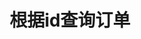 ---
title: 根据id查询订单
position_number: 4
type: get
description: /v1/future-u/trade/order/detail
parameters:
  - name: orderId
    type: integer
    mandatory: true
    default: N/A
    description: 订单id
    ranges:
content_markdown: |-

              #### **限流规则**

              200/s/apikey
left_code_blocks:
  - code_block: "public void getMarketConfig() {\r\n\tString text = HttpUtil.get(URL + \"/data/api/v1/future-u/trade/getMarketConfig\");\r\n\tSystem.out.println(text);\r\n}"
    title: Java
    language: java
right_code_blocks:
  - code_block: |-
      {
        "msgInfo": {
          "code": "",
          "msg": ""
        },
        "msg": "",
        "data": {
          "avgPrice": 0, //成交均价
          "closePosition": false, //是否条件全平仓
          "closeProfit": 0, //平仓盈亏
          "createdTime": 0, //创建时间
          "executedQty": 0, //已成交数量（张）
          "forceClose": false, //是否是强平订单
          "marginFrozen": 0, //占用保证金
          "orderId": 0, //订单id
          "orderSide": "", //买卖方向
          "orderType": "", //订单类型
          "origQty": 0, //数量（张）
          "positionSide": "", //持仓方向
          "price": 0, //委托价格
          "sourceId": 0, //条件触发id
          "state": "", //订单状态 NEW：新建订单（未成交）；PARTIALLY_FILLED：部分成交；PARTIALLY_CANCELED：部分撤销；FILLED：全部成交；CANCELED：已撤销；REJECTED：下单失败；EXPIRED：已过期
          "symbol": "", //交易对
          "timeInForce": "", //有效类型
          "triggerProfitPrice": 0, //止盈触发价
          "triggerStopPrice": 0 //止损触发价
        },
        "code": 200
      }
    title: Response
    language: json
---